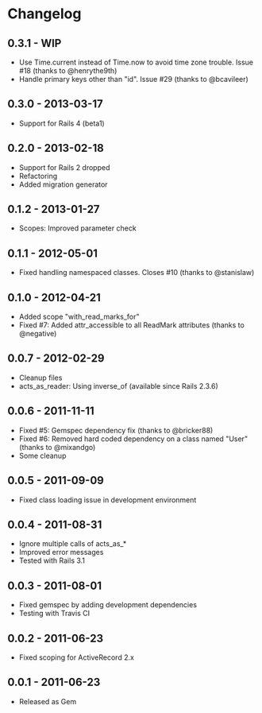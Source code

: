 # Changelog

## 0.3.1 - WIP

* Use Time.current instead of Time.now to avoid time zone trouble. Issue #18 (thanks to @henrythe9th)
* Handle primary keys other than "id". Issue #29 (thanks to @bcavileer)


## 0.3.0 - 2013-03-17

* Support for Rails 4 (beta1)


## 0.2.0 - 2013-02-18

* Support for Rails 2 dropped
* Refactoring
* Added migration generator


## 0.1.2 - 2013-01-27

* Scopes: Improved parameter check


## 0.1.1 - 2012-05-01

* Fixed handling namespaced classes. Closes #10 (thanks to @stanislaw)


## 0.1.0 - 2012-04-21

* Added scope "with_read_marks_for"
* Fixed #7: Added attr_accessible to all ReadMark attributes (thanks to @negative)


## 0.0.7 - 2012-02-29

* Cleanup files
* acts_as_reader: Using inverse_of (available since Rails 2.3.6)


## 0.0.6 - 2011-11-11

* Fixed #5: Gemspec dependency fix (thanks to @bricker88)
* Fixed #6: Removed hard coded dependency on a class named "User" (thanks to @mixandgo)
* Some cleanup


## 0.0.5 - 2011-09-09

* Fixed class loading issue in development environment


## 0.0.4 - 2011-08-31

* Ignore multiple calls of acts_as_*
* Improved error messages
* Tested with Rails 3.1


## 0.0.3 - 2011-08-01

* Fixed gemspec by adding development dependencies
* Testing with Travis CI


## 0.0.2 - 2011-06-23

* Fixed scoping for ActiveRecord 2.x


## 0.0.1 - 2011-06-23

* Released as Gem
